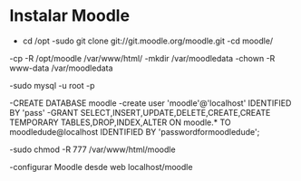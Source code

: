 # Instalar Moodle

- cd /opt
-sudo git clone git://git.moodle.org/moodle.git
-cd moodle/

-cp -R /opt/moodle /var/www/html/
-mkdir /var/moodledata
-chown -R www-data /var/moodledata

-sudo mysql -u root -p 

-CREATE DATABASE moodle
-create user 'moodle'@'localhost' IDENTIFIED BY 'pass'
-GRANT SELECT,INSERT,UPDATE,DELETE,CREATE,CREATE TEMPORARY TABLES,DROP,INDEX,ALTER ON moodle.* TO moodledude@localhost IDENTIFIED BY 'passwordformoodledude';

-sudo chmod -R 777 /var/www/html/moodle


-configurar Moodle desde web localhost/moodle